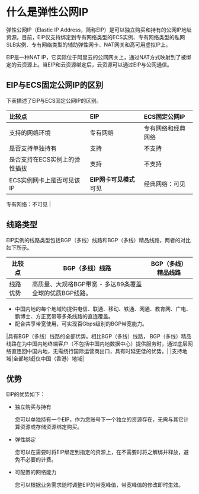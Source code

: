 # 什么是弹性公网IP

弹性公网IP（Elastic IP Address，简称EIP）是可以独立购买和持有的公网IP地址资源。目前，EIP仅支持绑定到专有网络类型的ECS实例、专有网络类型的私网SLB实例、专有网络类型的辅助弹性网卡、NAT网关和高可用虚拟IP上。

EIP是一种NAT IP，它实际位于阿里云的公网网关上，通过NAT方式映射到了被绑定的云资源上。当EIP和云资源绑定后，云资源可以通过EIP与公网通信。

## EIP与ECS固定公网IP的区别

下表描述了EIP与ECS固定公网IP的区别。

|比较点|EIP|ECS固定公网IP|
|:--|:--|:--------|
|支持的网络环境|专有网络|专有网络和经典网络|
|是否支持单独持有|支持|不支持|
|是否支持在ECS实例上的弹性插拔|支持|不支持|
|ECS实例网卡上是否可见该IP|**EIP网卡可见模式**可见|经典网络：可见

专有网络：不可见 |

## 线路类型

EIP实例的线路类型包括BGP（多线）线路和BGP（多线）精品线路，两者的对比如下所示。

|比较点|BGP（多线）线路|BGP（多线）精品线路|
|---|---------|-----------|
|线路优势|高质量、大规格BGP带宽 -   多达89条覆盖全球的优质BGP线路。
-   中国内地的每个地域均提供电信、联通、移动、铁通、网通、教育网、广电、鹏博士、方正宽带等多条线路的直连覆盖。
-   配合共享带宽使用，可实现百Gbps级别的BGP带宽能力。

|具有BGP（多线）线路的全部优势。相比BGP（多线）线路， BGP（多线）精品线路在为中国内地终端客户（不包括中国内地数据中心）提供服务时，通过底层网络直连回中国内地，无需绕行国际运营商出口，具有时延更低的优势。|
|支持地域|全部地域|仅中国（香港）地域|

## 优势

EIP的优势如下：

-   独立购买与持有

    您可以单独持有一个EIP，作为您账号下一个独立的资源存在，无需与其它计算资源或存储资源绑定购买。

-   弹性绑定

    您可以在需要时将EIP绑定到指定的资源上，在不需要时将之解绑并释放，避免不必要的计费。

-   可配置的网络能力

    您可以根据业务需求随时调整EIP的带宽峰值，带宽峰值的修改即时生效。


